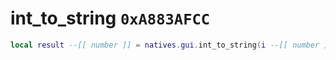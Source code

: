 # int_to_string `0xA883AFCC`

```lua
local result --[[ number ]] = natives.gui.int_to_string(i --[[ number ]])
```
